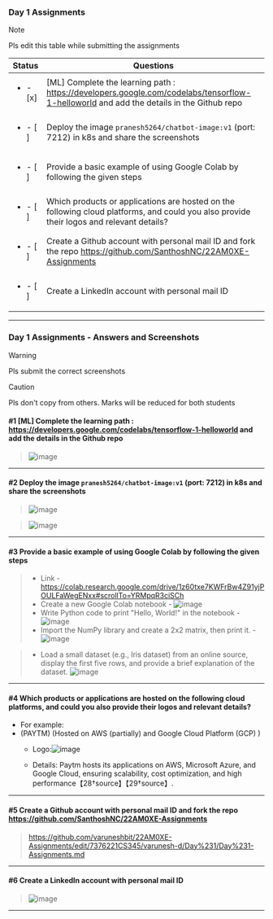 ### Day 1 Assignments

> [!NOTE]
> Pls edit this table while submitting the assignments

| Status         | Questions     | 
|----------------|---------------|
| <ul><li>- [x] </li></ul> | [ML] Complete the learning path : https://developers.google.com/codelabs/tensorflow-1-helloworld and add the details in the Github repo |
| <ul><li>- [ ] </li></ul> | Deploy the image `pranesh5264/chatbot-image:v1` (port: 7212) in k8s and share the screenshots |
| <ul><li>- [ ] </li></ul> | Provide a basic example of using Google Colab by following the given steps  |
| <ul><li>- [ ] </li></ul> | Which products or applications are hosted on the following cloud platforms, and could you also provide their logos and relevant details?  |
| <ul><li>- [ ] </li></ul> | Create a Github account with personal mail ID and fork the repo https://github.com/SanthoshNC/22AM0XE-Assignments  |
| <ul><li>- [ ] </li></ul> | Create a LinkedIn account with personal mail ID  |


***

### Day 1 Assignments - Answers and Screenshots

> [!WARNING]
> Pls submit the correct screenshots

> [!CAUTION]
> Pls don't copy from others. Marks will be reduced for both students

#### #1 [ML] Complete the learning path : https://developers.google.com/codelabs/tensorflow-1-helloworld and add the details in the Github repo
> ![image](https://github.com/user-attachments/assets/fb527d3d-1a25-4f25-a305-ea2c7bfe3110)

***

#### #2 Deploy the image `pranesh5264/chatbot-image:v1` (port: 7212) in k8s and share the screenshots
>![image](https://github.com/user-attachments/assets/e01ad069-9927-4ff6-a919-2966c0e9c0c1)

>![image](https://github.com/user-attachments/assets/b5591058-91c3-4749-8917-7f3d23932859)



***

#### #3 Provide a basic example of using Google Colab by following the given steps
> - Link - https://colab.research.google.com/drive/1z60txe7KWFrBw4Z91yjPOULFaWegENxx#scrollTo=YRMpqR3ciSCh
> - Create a new Google Colab notebook - ![image](https://github.com/user-attachments/assets/7bdf6370-904e-421d-b8eb-86cef904d9c0)
> - Write Python code to print "Hello, World!" in the notebook - ![image](https://github.com/user-attachments/assets/75e5434c-b839-4dae-b087-a750e96fbae2)
> - Import the NumPy library and create a 2x2 matrix, then print it. - ![image](https://github.com/user-attachments/assets/c361182b-a5e6-4b4b-b3f7-823f109c90f4)

> - Load a small dataset (e.g., Iris dataset) from an online source, display the first five rows, and provide a brief explanation of the dataset.
> ![image](https://github.com/user-attachments/assets/b0600427-2845-4483-b991-0492e5f5a7a7)


***

#### #4 Which products or applications are hosted on the following cloud platforms, and could you also provide their logos and relevant details? 
- For example:
- (PAYTM) (Hosted on AWS (partially) and Google Cloud Platform (GCP) ) 
  - Logo:![image](https://github.com/user-attachments/assets/57ca1ced-bff6-4cd1-a75f-720e3e6321c6)


  - Details:  Paytm hosts its applications on AWS, Microsoft Azure, and Google Cloud, ensuring scalability, cost optimization, and high performance【28†source】【29†source】.

***

#### #5 Create a Github account with personal mail ID and fork the repo https://github.com/SanthoshNC/22AM0XE-Assignments
> https://github.com/varuneshbit/22AM0XE-Assignments/edit/7376221CS345/varunesh-d/Day%231/Day%231-Assignments.md

***

#### #6 Create a LinkedIn account with personal mail ID
>![image](https://github.com/user-attachments/assets/205d0adb-b841-491d-b70e-ab7368dfbf8c)



***
